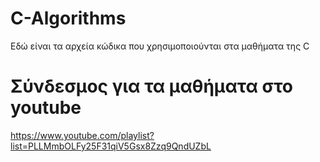 # C-Algorithms
Εδώ είναι τα αρχεία κώδικα που χρησιμοποιούνται στα μαθήματα της C

# Σύνδεσμος για τα μαθήματα στο youtube
https://www.youtube.com/playlist?list=PLLMmbOLFy25F31qiV5Gsx8Zzq9QndUZbL
